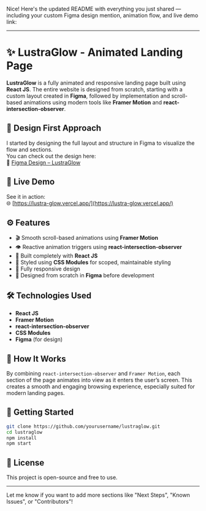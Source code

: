 Nice! Here's the updated README with everything you just shared — including your custom Figma design mention, animation flow, and live demo link:

---

# ✨ LustraGlow - Animated Landing Page

**LustraGlow** is a fully animated and responsive landing page built using **React JS**. The entire website is designed from scratch, starting with a custom layout created in **Figma**, followed by implementation and scroll-based animations using modern tools like **Framer Motion** and **react-intersection-observer**.

## 🎨 Design First Approach

I started by designing the full layout and structure in Figma to visualize the flow and sections.  
You can check out the design here:  
🔗 [Figma Design – LustraGlow](https://www.figma.com/design/FyiSWlgFN6pJTx7IDhVpEU/LustraGlow?node-id=2-47&t=czBP42juIdvJkfXG-0)

## 🚀 Live Demo

See it in action:  
🌐 [https://lustra-glow.vercel.app/](https://lustra-glow.vercel.app/)

## ⚙️ Features

- 🎬 Smooth scroll-based animations using **Framer Motion**
- 👁️ Reactive animation triggers using **react-intersection-observer**
- 🧩 Built completely with **React JS**
- 🎨 Styled using **CSS Modules** for scoped, maintainable styling
- 📱 Fully responsive design
- 💫 Designed from scratch in **Figma** before development

## 🛠️ Technologies Used

- **React JS**
- **Framer Motion**
- **react-intersection-observer**
- **CSS Modules**
- **Figma** (for design)

## 🎯 How It Works

By combining `react-intersection-observer` and `Framer Motion`, each section of the page animates into view as it enters the user’s screen. This creates a smooth and engaging browsing experience, especially suited for modern landing pages.

## 🧪 Getting Started

```bash
git clone https://github.com/yourusername/lustraglow.git
cd lustraglow
npm install
npm start
```

## 📝 License

This project is open-source and free to use.

---

Let me know if you want to add more sections like "Next Steps", "Known Issues", or "Contributors"!
